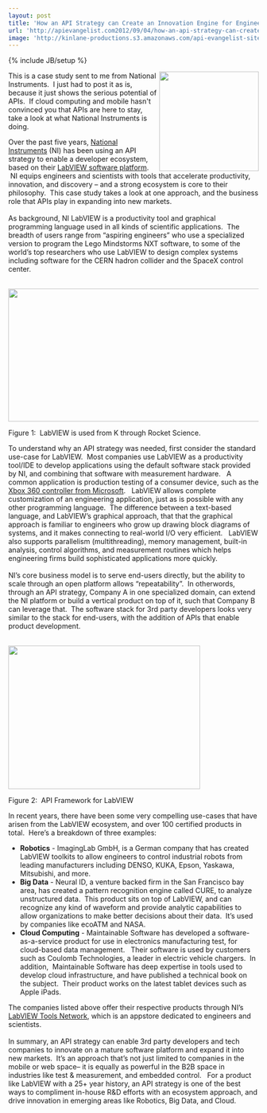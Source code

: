 ```yaml
---
layout: post
title: 'How an API Strategy can Create an Innovation Engine for Engineers and Scientists'
url: 'http://apievangelist.com2012/09/04/how-an-api-strategy-can-create-an-innovation-engine-for-engineers-and-scientists/'
image: 'http://kinlane-productions.s3.amazonaws.com/api-evangelist-site/blog/national-instruments-logo.png'
---
```

{% include JB/setup %}
<p>
     <img src="https://s3.amazonaws.com/kinlane-productions/api-evangelist/national-instruments/national-instruments-logo.png"  width="200" align="right" />
</p>
<p>
     This is a case study sent to me from National Instruments.  I just had to post it as is, because it just shows the serious potential of APIs.  If cloud computing and mobile hasn't convinced you that APIs are here to stay, take a look at what National Instruments is doing.
</p>
<p>
     Over the past five years, <a title="National Instruments" href="http://www.ni.com/">National Instruments</a> (NI) has been using an API strategy to enable a developer ecosystem, based on their <a title="LabView" href="http://www.ni.com/labview/">LabVIEW software platform</a>.  NI equips engineers and scientists with tools that accelerate productivity, innovation, and discovery – and a strong ecosystem is core to their philosophy.  This case study takes a look at one approach, and the business role that APIs play in expanding into new markets.  <br />
      <br />
     As background, NI LabVIEW is a productivity tool and graphical programming language used in all kinds of scientific applications.  The breadth of users range from “aspiring engineers” who use a specialized version to program the Lego Mindstorms NXT software, to some of the world’s top researchers who use LabVIEW to design complex systems including software for the CERN hadron collider and the SpaceX control center.  
</p>
<p>
      <br />
     <img src="https://s3.amazonaws.com/kinlane-productions/api-evangelist/national-instruments/national-instruments-1.png"  width="576px;" height="267px;" />
</p>
<p>
     Figure 1:  LabVIEW is used from K through Rocket Science.
</p>
<p>
     To understand why an API strategy was needed, first consider the standard use-case for LabVIEW.  Most companies use LabVIEW as a productivity tool/IDE to develop applications using the default software stack provided by NI, and combining that software with measurement hardware.   A common application is production testing of a consumer device, such as the <a href="http://sine.ni.com/cs/app/doc/p/id/cs-662">Xbox 360 controller from Microsoft</a>.   LabVIEW allows complete customization of an engineering application, just as is possible with any other programming language.  The difference between a text-based language, and LabVIEW’s graphical approach, that that the graphical approach is familiar to engineers who grow up drawing block diagrams of systems, and it makes connecting to real-world I/O very efficient.   LabVIEW also supports parallelism (multithreading), memory management, built-in analysis, control algorithms, and measurement routines which helps engineering firms build sophisticated applications more quickly.<br />
     <br />
     NI’s core business model is to serve end-users directly, but the ability to scale through an open platform allows “repeatability”.  In otherwords, through an API strategy, Company A in one specialized domain, can extend the NI platform or build a vertical product on top of it, such that Company B can leverage that.  The software stack for 3rd party developers looks very similar to the stack for end-users, with the addition of APIs that enable product development.  
</p>
<p>
     <br />
     <img src="https://s3.amazonaws.com/kinlane-productions/api-evangelist/national-instruments/national-instruments-2.png"  width="386px;" height="288px;" />
</p>
<p>
     Figure 2:  API Framework for LabVIEW
</p>
<p>
     In recent years, there have been some very compelling use-cases that have arisen from the LabVIEW ecosystem, and over 100 certified products in total.  Here’s a breakdown of three examples:
</p>
<ul >
     <li>
          <strong>Robotics</strong> - ImagingLab GmbH, is a German company that has created LabVIEW toolkits to allow engineers to control industrial robots from leading manufacturers including DENSO, KUKA, Epson, Yaskawa, Mitsubishi, and more.  
     </li>
     <li>
          <strong>Big Data</strong> - Neural ID, a venture backed firm in the San Francisco bay area, has created a pattern recognition engine called CURE, to analyze unstructured data.  This product sits on top of LabVIEW, and can recognize any kind of waveform and provide analytic capabilities to allow organizations to make better decisions about their data.  It’s used by companies like ecoATM and NASA.  
     </li>
     <li>
          <strong>Cloud Computing</strong> - Maintainable Software has developed a software-as-a-service product for use in electronics manufacturing test, for cloud-based data management.   Their software is used by customers such as Coulomb Technologies, a leader in electric vehicle chargers.  In addition,  Maintainable Software has deep expertise in tools used to develop cloud infrastructure, and have published a technical book on the subject.  Their product works on the latest tablet devices such as Apple iPads.
     </li>
</ul>
<p>
     The companies listed above offer their respective products through NI’s <a href="http://www.ni.com/labviewtools/">LabVIEW Tools Network</a>, which is an appstore dedicated to engineers and scientists.<br />
     <br />
     In summary, an API strategy can enable 3rd party developers and tech companies to innovate on a mature software platform and expand it into new markets.  It’s an approach that’s not just limited to companies in the mobile or web space– it is equally as powerful in the B2B space in industries like test &amp; measurement, and embedded control.   For a product like LabVIEW with a 25+ year history, an API strategy is one of the best ways to compliment in-house R&amp;D efforts with an ecosystem approach, and drive innovation in emerging areas like Robotics, Big Data, and Cloud.
</p>
